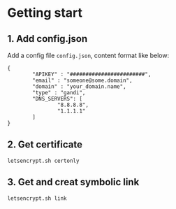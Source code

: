 # Getting start

## 1. Add config.json

Add a config file `config.json`, content format like below:

```
{
        "APIKEY" : "########################",
        "email" : "someone@some.domain",
        "domain" : "your_domain.name",
        "type" : "gandi",
        "DNS_SERVERS": [
                "8.8.8.8",
                "1.1.1.1"
        ]
}
```

## 2. Get certificate

```
letsencrypt.sh certonly
```

## 3. Get and creat symbolic link

```
letsencrypt.sh link
```
